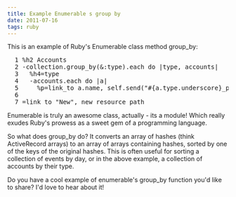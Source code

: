 ```yaml
---
title: Example Enumerable s group by
date: 2011-07-16
tags: ruby
---
```

This is an example of Ruby's Enumerable class method group\_by:

<pre class="sh_ruby">
  1 %h2 Accounts
  2 -collection.group_by(&:type).each do |type, accounts|
  3   %h4=type
  4   -accounts.each do |a|
  5     %p=link_to a.name, self.send("#{a.type.underscore}_path",a)
  6
  7 =link_to "New", new_resource_path
</pre>

Enumerable is truly an awesome class, actually - its a module! Which really exudes Ruby's prowess as a sweet gem of a programming language.

So what does group\_by do? It converts an array of hashes (think ActiveRecord arrays) to an array of arrays containing hashes, sorted by one of the keys of the original hashes. This is often useful for sorting a collection of events by day, or in the above example, a collection of accounts by their type.

Do you have a cool example of enumerable's group\_by function you'd like to share? I'd love to hear about it!

